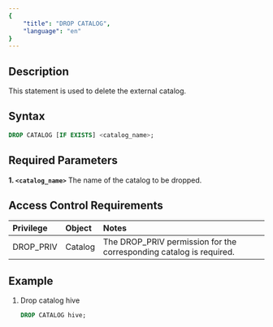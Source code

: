 ```yaml
---
{
    "title": "DROP CATALOG",
    "language": "en"
}
---
```


## Description

This statement is used to delete the external catalog.

## Syntax

```sql
DROP CATALOG [IF EXISTS] <catalog_name>;
```

## Required Parameters

**1. `<catalog_name>`**
The name of the catalog to be dropped.

## Access Control Requirements
| Privilege | Object  | Notes                                                               |
|:----------|:--------|:--------------------------------------------------------------------|
| DROP_PRIV | Catalog | The DROP_PRIV permission for the corresponding catalog is required. |


## Example

1. Drop catalog hive

   ```sql
   DROP CATALOG hive;
   ```


